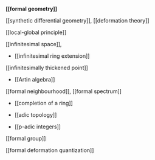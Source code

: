 
**[[formal geometry]]**

[[synthetic differential geometry]], [[deformation theory]]

[[local-global principle]]

[[infinitesimal space]], 

* [[infinitesimal ring extension]]

[[infinitesimally thickened point]]

* [[Artin algebra]] 

[[formal neighbourhood]], [[formal spectrum]]

* [[completion of a ring]]

* [[adic topology]]

* [[p-adic integers]]

[[formal group]]

[[formal deformation quantization]]
